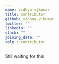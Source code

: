 ```yaml
---
name: vidhya-vjkumar
title: Contributor
github: vidhya-vjkumar
twitter: ""
linkedin: ""
slack: ""
joining_date: ""
role : contributor
---
```


Still waiting for this
